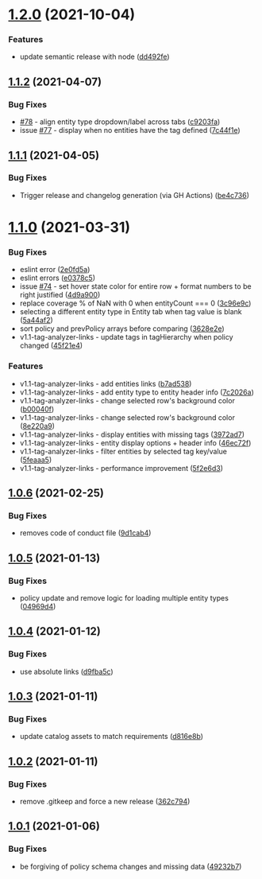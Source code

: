 # [1.2.0](https://github.com/newrelic/nr1-tag-improver/compare/v1.1.2...v1.2.0) (2021-10-04)


### Features

* update semantic release with node ([dd492fe](https://github.com/newrelic/nr1-tag-improver/commit/dd492fedd3a19e951404f3d6eb403a9dac610b7c))

## [1.1.2](https://github.com/newrelic/nr1-tag-improver/compare/v1.1.1...v1.1.2) (2021-04-07)


### Bug Fixes

* [#78](https://github.com/newrelic/nr1-tag-improver/issues/78) - align entity type dropdown/label across tabs ([c9203fa](https://github.com/newrelic/nr1-tag-improver/commit/c9203fa0ebaaab316ae16880dd917e7db8ac7c1a))
* issue [#77](https://github.com/newrelic/nr1-tag-improver/issues/77) - display <tag not defined> when no entities have the tag defined ([7c44f1e](https://github.com/newrelic/nr1-tag-improver/commit/7c44f1ec06c52d842321964e9d3a864fed486440))

## [1.1.1](https://github.com/newrelic/nr1-tag-improver/compare/v1.1.0...v1.1.1) (2021-04-05)


### Bug Fixes

* Trigger release and changelog generation (via GH Actions) ([be4c736](https://github.com/newrelic/nr1-tag-improver/commit/be4c73668c88863b97c3462499440fcd60e121c8))

# [1.1.0](https://github.com/newrelic/nr1-tag-improver/compare/v1.0.6...v1.1.0) (2021-03-31)


### Bug Fixes

* eslint error ([2e0fd5a](https://github.com/newrelic/nr1-tag-improver/commit/2e0fd5ad8ccafa938e6263782375b0d60cebc045))
* eslint errors ([e0378c5](https://github.com/newrelic/nr1-tag-improver/commit/e0378c5847bc31d75ed058a5931cb77b3a122e02))
* issue [#74](https://github.com/newrelic/nr1-tag-improver/issues/74) - set hover state color for entire row + format numbers to be right justified ([4d9a900](https://github.com/newrelic/nr1-tag-improver/commit/4d9a900b257cb70efad12c26ba4d3cfdbae4a24e))
* replace coverage % of NaN with 0 when entityCount === 0 ([3c96e9c](https://github.com/newrelic/nr1-tag-improver/commit/3c96e9c76aeec286c4d192cba92cfd94d600fd12))
* selecting a different entity type in Entity tab when tag value is blank ([5a44af2](https://github.com/newrelic/nr1-tag-improver/commit/5a44af21a164b025002eea94707bd63595cd2d5b))
* sort policy and prevPolicy arrays before comparing ([3628e2e](https://github.com/newrelic/nr1-tag-improver/commit/3628e2e091fdb0b7fef46e0bdfe70af55313ae8c))
* v1.1-tag-analyzer-links - update tags in tagHierarchy when policy changed ([45f21e4](https://github.com/newrelic/nr1-tag-improver/commit/45f21e47588de10f9cb4d3f7ba6a2e9ba7ad9544))


### Features

* v1.1-tag-analyzer-links - add entities links ([b7ad538](https://github.com/newrelic/nr1-tag-improver/commit/b7ad5388ceb15b79217dcae8b34c72cf83bb5c8f))
* v1.1-tag-analyzer-links - add entity type to entity header info ([7c2026a](https://github.com/newrelic/nr1-tag-improver/commit/7c2026aa0670b007f9b0ec3e1a6180c6ba86be4d))
* v1.1-tag-analyzer-links - change selected row's background color ([b00040f](https://github.com/newrelic/nr1-tag-improver/commit/b00040f6e1a1f017bc8ad58353ee8f0c1e0d049f))
* v1.1-tag-analyzer-links - change selected row's background color ([8e220a9](https://github.com/newrelic/nr1-tag-improver/commit/8e220a9c16bb811cc50b3fed1274414b9585fc44))
* v1.1-tag-analyzer-links - display entities with missing tags ([3972ad7](https://github.com/newrelic/nr1-tag-improver/commit/3972ad7e6de565796f5e9b4983a6dc8a386f1891))
* v1.1-tag-analyzer-links - entity display options + header info ([46ec72f](https://github.com/newrelic/nr1-tag-improver/commit/46ec72fdaa9d756caf6f19f9684154d7b65e4554))
* v1.1-tag-analyzer-links - filter entities by selected tag key/value ([5feaaa5](https://github.com/newrelic/nr1-tag-improver/commit/5feaaa5b9357b6988a9aaa5c9ccb66f058dcdadf))
* v1.1-tag-analyzer-links - performance improvement ([5f2e6d3](https://github.com/newrelic/nr1-tag-improver/commit/5f2e6d3e4bd58c98792f35df281135063990239c))

## [1.0.6](https://github.com/newrelic/nr1-tag-improver/compare/v1.0.5...v1.0.6) (2021-02-25)


### Bug Fixes

* removes code of conduct file ([9d1cab4](https://github.com/newrelic/nr1-tag-improver/commit/9d1cab43796761ad58a70c49104a7883404e4d79))

## [1.0.5](https://github.com/newrelic/nr1-tag-improver/compare/v1.0.4...v1.0.5) (2021-01-13)


### Bug Fixes

* policy update and remove logic for loading multiple entity types ([04969d4](https://github.com/newrelic/nr1-tag-improver/commit/04969d4c8988a0d8034d2ed533b3eccc555ed110))

## [1.0.4](https://github.com/newrelic/nr1-tag-improver/compare/v1.0.3...v1.0.4) (2021-01-12)


### Bug Fixes

* use absolute links ([d9fba5c](https://github.com/newrelic/nr1-tag-improver/commit/d9fba5c101c4a20cf75934f142f0074ddaf17788))

## [1.0.3](https://github.com/newrelic/nr1-tag-improver/compare/v1.0.2...v1.0.3) (2021-01-11)


### Bug Fixes

* update catalog assets to match requirements ([d816e8b](https://github.com/newrelic/nr1-tag-improver/commit/d816e8bd9067a9444be63e50de47ad0ddf5b7c6d))

## [1.0.2](https://github.com/newrelic/nr1-tag-improver/compare/v1.0.1...v1.0.2) (2021-01-11)


### Bug Fixes

* remove .gitkeep and force a new release ([362c794](https://github.com/newrelic/nr1-tag-improver/commit/362c794a5c76edb3c45d8fefc2d838372c2b65fa))

## [1.0.1](https://github.com/newrelic/nr1-tag-improver/compare/v1.0.0...v1.0.1) (2021-01-06)


### Bug Fixes

* be forgiving of policy schema changes and missing data ([49232b7](https://github.com/newrelic/nr1-tag-improver/commit/49232b7685502ccbd39cdd7ecd04d761460ca44d))
